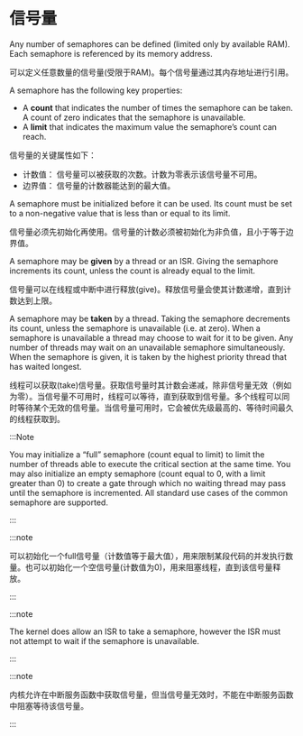 # 信号量

Any number of semaphores can be defined (limited only by available RAM). Each semaphore is referenced by its memory address.

可以定义任意数量的信号量(受限于RAM)。每个信号量通过其内存地址进行引用。

A semaphore has the following key properties:

- A **count** that indicates the number of times the semaphore can be taken. A count of zero indicates that the semaphore is unavailable.
- A **limit** that indicates the maximum value the semaphore’s count can reach.

信号量的关键属性如下：

- 计数值： 信号量可以被获取的次数。计数为零表示该信号量不可用。
- 边界值： 信号量的计数器能达到的最大值。

A semaphore must be initialized before it can be used. Its count must be set to a non-negative value that is less than or equal to its limit.

信号量必须先初始化再使用。信号量的计数必须被初始化为非负值，且小于等于边界值。

A semaphore may be **given** by a thread or an ISR. Giving the semaphore increments its count, unless the count is already equal to the limit.

信号量可以在线程或中断中进行释放(give)。释放信号量会使其计数递增，直到计数达到上限。

A semaphore may be **taken** by a thread. Taking the semaphore decrements its count, unless the semaphore is unavailable (i.e. at zero). When a semaphore is unavailable a thread may choose to wait for it to be given. Any number of threads may wait on an unavailable semaphore simultaneously. When the semaphore is given, it is taken by the highest priority thread that has waited longest.

线程可以获取(take)信号量。获取信号量时其计数会递减，除非信号量无效（例如为零）。当信号量不可用时，线程可以等待，直到获取到信号量。多个线程可以同时等待某个无效的信号量。当信号量可用时，它会被优先级最高的、等待时间最久的线程获取到。

:::Note

You may initialize a “full” semaphore (count equal to limit) to limit the number of threads able to execute the critical section at the same time. You may also initialize an empty semaphore (count equal to 0, with a limit greater than 0) to create a gate through which no waiting thread may pass until the semaphore is incremented. All standard use cases of the common semaphore are supported.

:::

:::note

可以初始化一个full信号量（计数值等于最大值），用来限制某段代码的并发执行数量。也可以初始化一个空信号量(计数值为0)，用来阻塞线程，直到该信号量释放。

:::

:::note

The kernel does allow an ISR to take a semaphore, however the ISR must not attempt to wait if the semaphore is unavailable.

:::

:::note

内核允许在中断服务函数中获取信号量，但当信号量无效时，不能在中断服务函数中阻塞等待该信号量。

:::